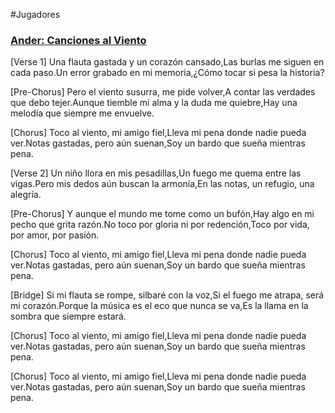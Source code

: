 #Jugadores
### [Ander: Canciones al Viento](https://suno.com/song/2b1e2b13-a291-457d-a02c-788eca81bafe)

[Verse 1]
Una flauta gastada y un corazón cansado,Las burlas me siguen en cada paso.Un error grabado en mi memoria,¿Cómo tocar si pesa la historia?

[Pre-Chorus]
Pero el viento susurra, me pide volver,A contar las verdades que debo tejer.Aunque tiemble mi alma y la duda me quiebre,Hay una melodía que siempre me envuelve.

[Chorus]
Toco al viento, mi amigo fiel,Lleva mi pena donde nadie pueda ver.Notas gastadas, pero aún suenan,Soy un bardo que sueña mientras pena.

[Verse 2]
Un niño llora en mis pesadillas,Un fuego me quema entre las vigas.Pero mis dedos aún buscan la armonía,En las notas, un refugio, una alegría.

[Pre-Chorus]
Y aunque el mundo me tome como un bufón,Hay algo en mi pecho que grita razón.No toco por gloria ni por redención,Toco por vida, por amor, por pasión.

[Chorus]
Toco al viento, mi amigo fiel,Lleva mi pena donde nadie pueda ver.Notas gastadas, pero aún suenan,Soy un bardo que sueña mientras pena.

[Bridge]
Si mi flauta se rompe, silbaré con la voz,Si el fuego me atrapa, será mi corazón.Porque la música es el eco que nunca se va,Es la llama en la sombra que siempre estará.

[Chorus]
Toco al viento, mi amigo fiel,Lleva mi pena donde nadie pueda ver.Notas gastadas, pero aún suenan,Soy un bardo que sueña mientras pena.

[Chorus]
Toco al viento, mi amigo fiel,Lleva mi pena donde nadie pueda ver.Notas gastadas, pero aún suenan,Soy un bardo que sueña mientras pena.